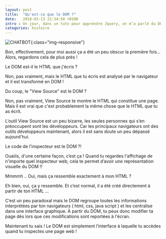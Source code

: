 ```yaml
---
layout: post
title:  "Qu'est-ce que le DOM ?"
date:   2018-03-13 22:34:58 +0100
intro : Un jour, dans un tuto pour apprendre Jquery, on m’a parlé du DOM, tu ne connais pas le DOM ? Mais si, le DOM ! Le Document Object Model voyons !
categories: histoire
---
```



![CHATBOT](../../../../../assets/images/2018-03-28-DOM.jpg){:class="img-responsive"}


Bon, effectivement, pour moi aussi ça a été un peu obscur la première fois…  Alors, regardons cela de plus près !

Le DOM est-il le HTML que j'écris ?

Non, pas vraiment, mais le HTML que tu écris est analysé par le navigateur et il est transformé en DOM !


Du coup, le "View Source" est le DOM ?

Non, pas vraiment, View Source te montre le HTML qui constitue une page. Mais il est vrai que c'est probablement la même chose que le HTML que tu as écrit.

L’outil View Source est un peu bizarre, les seules personnes qui s’en préoccupent sont les développeurs. Car les principaux navigateurs ont des outils développeurs maintenant, alors il est sans doute un peu dépassé aujourd'hui.


Le code de l’inspecteur est le DOM ?!

Ouaiiis, d'une certaine façon, c’est ça ! Quand tu regardes l'affichage de n'importe quel inspecteur web, cela te permet d’avoir une représentation visuelle du DOM !!


Mmmmh .. Oui, mais ça ressemble exactement à mon HTML ?

Eh bien, oui, ça y ressemble. Et c’est normal, il a été créé directement à partir de ton HTML …

C’est un peu paradoxal mais le DOM regroupe toutes les informations interprétées par ton navigateurs ( html, css, java script ) et les centralise dans une interface graphique. À partir du DOM, tu peux donc modifier ta page dès lors que ces modifications sont reportées à l'écran.

Maintenant tu sais ! Le DOM est simplement l’interface à laquelle tu accèdes quand tu inspectes une page web !
